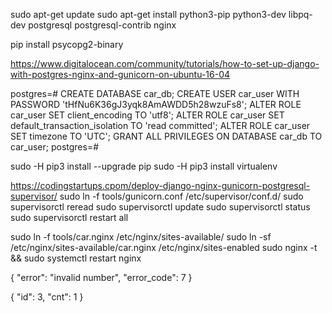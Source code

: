 sudo apt-get update
sudo apt-get install python3-pip python3-dev libpq-dev postgresql postgresql-contrib nginx

pip install psycopg2-binary

https://www.digitalocean.com/community/tutorials/how-to-set-up-django-with-postgres-nginx-and-gunicorn-on-ubuntu-16-04

postgres=# 
CREATE DATABASE car_db;
CREATE USER car_user WITH PASSWORD 'tHfNu6K36gJ3yqk8AmAWDD5h28wzuFs8';
ALTER ROLE car_user SET client_encoding TO 'utf8';
ALTER ROLE car_user SET default_transaction_isolation TO 'read committed';
ALTER ROLE car_user SET timezone TO 'UTC';
GRANT ALL PRIVILEGES ON DATABASE car_db TO car_user;
postgres=# 


sudo -H pip3 install --upgrade pip
sudo -H pip3 install virtualenv




https://codingstartups.cpom/deploy-django-nginx-gunicorn-postgresql-supervisor/
sudo ln -f tools/gunicorn.conf /etc/supervisor/conf.d/
sudo supervisorctl reread 
sudo supervisorctl update
sudo supervisorctl status
sudo supervisorctl restart all



sudo ln -f tools/car.nginx /etc/nginx/sites-available/
sudo ln -sf /etc/nginx/sites-available/car.nginx /etc/nginx/sites-enabled
sudo nginx -t && sudo systemctl restart nginx


{
"error": "invalid number",
"error_code": 7
}

{
"id": 3,
"cnt": 1
}